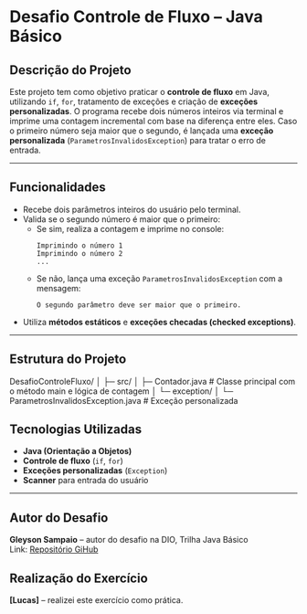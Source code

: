 # Desafio Controle de Fluxo – Java Básico

## Descrição do Projeto
Este projeto tem como objetivo praticar o **controle de fluxo** em Java, utilizando `if`, `for`, tratamento de exceções e criação de **exceções personalizadas**. O programa recebe dois números inteiros via terminal e imprime uma contagem incremental com base na diferença entre eles. Caso o primeiro número seja maior que o segundo, é lançada uma **exceção personalizada** (`ParametrosInvalidosException`) para tratar o erro de entrada.

---

## Funcionalidades
- Recebe dois parâmetros inteiros do usuário pelo terminal.
- Valida se o segundo número é maior que o primeiro:
  - Se sim, realiza a contagem e imprime no console:
    ```
    Imprimindo o número 1
    Imprimindo o número 2
    ...
    ```
  - Se não, lança uma exceção `ParametrosInvalidosException` com a mensagem:
    ```
    O segundo parâmetro deve ser maior que o primeiro.
    ```
- Utiliza **métodos estáticos** e **exceções checadas (checked exceptions)**.

---

## Estrutura do Projeto
DesafioControleFluxo/
│
├─ src/
│ ├─ Contador.java # Classe principal com o método main e lógica de contagem
│ └─ exception/
│ └─ ParametrosInvalidosException.java # Exceção personalizada

## Tecnologias Utilizadas
- **Java (Orientação a Objetos)**
- **Controle de fluxo** (`if`, `for`)
- **Exceções personalizadas** (`Exception`)
- **Scanner** para entrada do usuário

---

## Autor do Desafio
**Gleyson Sampaio** – autor do desafio na DIO, Trilha Java Básico  
Link: [Repositório GiHub](https://github.com/digitalinnovationone/trilha-java-basico/tree/main/desafios/controle-fluxo)

## Realização do Exercício
**[Lucas]** – realizei este exercício como prática.




